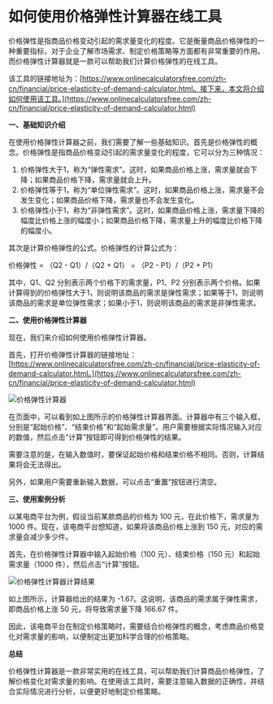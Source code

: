 如何使用价格弹性计算器在线工具
===============

价格弹性是指商品价格变动引起的需求量变化的程度。它是衡量商品价格弹性的一种重要指标，对于企业了解市场需求、制定价格策略等方面都有非常重要的作用。而价格弹性计算器就是一款可以帮助我们计算价格弹性的在线工具。

该工具的链接地址为：[https://www.onlinecalculatorsfree.com/zh-cn/financial/price-elasticity-of-demand-calculator.html。接下来，本文将介绍如何使用该工具。](https://www.onlinecalculatorsfree.com/zh-cn/financial/price-elasticity-of-demand-calculator.html)

**一、基础知识介绍**

在使用价格弹性计算器之前，我们需要了解一些基础知识。首先是价格弹性的概念。价格弹性是指商品价格变动引起的需求量变化的程度，它可以分为三种情况：

1. 价格弹性大于1，称为“弹性需求”。这时，如果商品价格上涨，需求量就会下降；如果商品价格下降，需求量就会上升。
2. 价格弹性等于1，称为“单位弹性需求”。这时，如果商品价格上涨，需求量不会发生变化；如果商品价格下降，需求量也不会发生变化。
3. 价格弹性小于1，称为“非弹性需求”。这时，如果商品价格上涨，需求量下降的幅度比价格上涨的幅度小；如果商品价格下降，需求量上升的幅度比价格下降的幅度小。

其次是计算价格弹性的公式。价格弹性的计算公式为：

价格弹性 = （Q2 - Q1）/（Q2 + Q1） ÷ （P2 - P1）/（P2 + P1）

其中，Q1、Q2 分别表示两个价格下的需求量，P1、P2 分别表示两个价格。如果计算得到的价格弹性大于1，则说明该商品的需求是弹性需求；如果等于1，则说明该商品的需求是单位弹性需求；如果小于1，则说明该商品的需求是非弹性需求。

**二、使用价格弹性计算器**

现在，我们来介绍如何使用价格弹性计算器。

首先，打开价格弹性计算器的链接地址：[https://www.onlinecalculatorsfree.com/zh-cn/financial/price-elasticity-of-demand-calculator.html。](https://www.onlinecalculatorsfree.com/zh-cn/financial/price-elasticity-of-demand-calculator.html)

![价格弹性计算器](https://i.imgur.com/AKP65L3.png)

在页面中，可以看到如上图所示的价格弹性计算器界面。计算器中有三个输入框，分别是“起始价格”、“结束价格”和“起始需求量”。用户需要根据实际情况输入对应的数值，然后点击“计算”按钮即可得到价格弹性的结果。

需要注意的是，在输入数值时，要保证起始价格和结束价格不相同。否则，计算结果将会无法得出。

另外，如果用户需要重新输入数据，可以点击“重置”按钮进行清空。

**三、使用案例分析**

以某电商平台为例，假设当前某款商品的价格为 100 元，在此价格下，需求量为 1000 件。现在，该电商平台想知道，如果将该商品价格上涨到 150 元，对应的需求量会减少多少件。

首先，在价格弹性计算器中输入起始价格（100 元）、结束价格（150 元）和起始需求量（1000 件），然后点击“计算”按钮。

![价格弹性计算器计算结果](https://i.imgur.com/TO7vH6W.png)

如上图所示，计算器给出的结果为 -1.67。这说明，该商品的需求属于弹性需求，即商品价格上涨 50 元，将导致需求量下降 166.67 件。

因此，该电商平台在制定价格策略时，需要结合价格弹性的概念，考虑商品价格变化对需求量的影响，以便制定出更加科学合理的价格策略。

**总结**

价格弹性计算器是一款非常实用的在线工具，可以帮助我们计算商品价格弹性，了解价格变化对需求量的影响。在使用该工具时，需要注意输入数据的正确性，并结合实际情况进行分析，以便更好地制定价格策略。